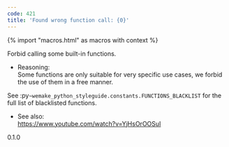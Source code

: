 ```yaml
---
code: 421
title: 'Found wrong function call: {0}'
---
```


{% import "macros.html" as macros with context %}

Forbid calling some built-in functions.

  - Reasoning:  
    Some functions are only suitable for very specific use cases, we
    forbid the use of them in a free manner.

See :py`~wemake_python_styleguide.constants.FUNCTIONS_BLACKLIST` for the
full list of blacklisted functions.

  - See also:  
    <https://www.youtube.com/watch?v=YjHsOrOOSuI>

<div class="versionadded">

0.1.0

</div>